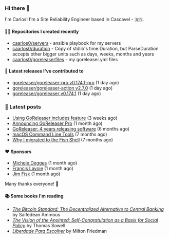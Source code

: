 ### Hi there 👋

I'm Carlos! I'm a Site Reliability Engineer based in Cascavel - 🇧🇷.

#### 👨‍💻 Repositories I created recently
- [caarlos0/servers](https://github.com/caarlos0/servers) - ansible playbook for my servers
- [caarlos0/duration](https://github.com/caarlos0/duration) - Copy of stdlib&#39;s time.Duration, but ParseDuration accepts other bigger units such as days, weeks, months and years
- [caarlos0/goreleaserfiles](https://github.com/caarlos0/goreleaserfiles) - my goreleaser.yml files

#### 🚀 Latest releases I've contributed to


- [goreleaser/goreleaser-pro v0.174.1-pro](https://github.com/goreleaser/goreleaser-pro/releases/tag/v0.174.1-pro) (1 day ago)
- [goreleaser/goreleaser-action v2.7.0](https://github.com/goreleaser/goreleaser-action/releases/tag/v2.7.0) (1 day ago)
- [goreleaser/goreleaser v0.174.1](https://github.com/goreleaser/goreleaser/releases/tag/v0.174.1) (1 day ago)

### 📄 Latest posts
- [Using GoReleaser includes feature](https://carlosbecker.com/posts/goreleaser-includes/) (3 weeks ago)
- [Announcing GoReleaser Pro](https://carlosbecker.com/posts/goreleaser-pro/) (1 month ago)
- [GoReleaser: 4 years releasing software](https://carlosbecker.com/posts/goreleaser-4-years/) (6 months ago)
- [macOS Command Line Tools](https://carlosbecker.com/posts/xcode-select/) (7 months ago)
- [Why I migrated to the Fish Shell](https://carlosbecker.com/posts/fish/) (7 months ago)

#### ❤️ Sponsors
- [Michele Degges](https://github.com/mdeggies) (1 month ago)
- [Francis Lavoie](https://github.com/francislavoie) (1 month ago)
- [Jim Fisk](https://github.com/jimafisk) (1 month ago)

Many thanks everyone! 🙏

#### 📚 Some books I'm reading
- _[The Bitcoin Standard: The Decentralized Alternative to Central Banking](https://www.goodreads.com/book/show/48989175-the-bitcoin-standard)_ by Saifedean Ammous
- _[The Vision of the Anointed: Self-Congratulation as a Basis for Social Policy](https://www.goodreads.com/book/show/3044.The_Vision_of_the_Anointed)_ by Thomas Sowell
- _[Liberdade Para Escolher](https://www.goodreads.com/book/show/17238591-liberdade-para-escolher)_ by Milton Friedman
